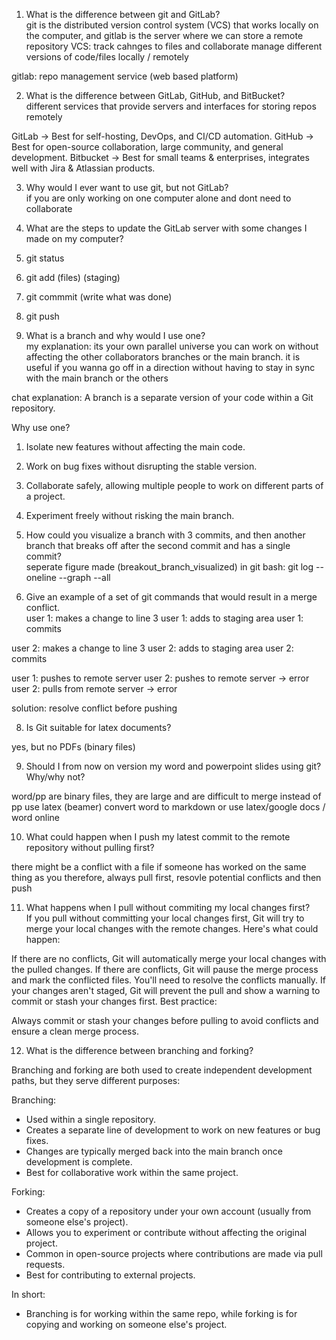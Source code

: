 1.	What is the difference between git and GitLab?  
git is the distributed version control system (VCS) that works locally on the computer, and gitlab is the server where we can store a remote repository
VCS: track cahnges to files and collaborate 
manage different versions of code/files locally / remotely

gitlab: repo management service (web based platform)


2.	What is the difference between GitLab, GitHub, and BitBucket?  
different services that provide servers and interfaces for storing repos remotely

GitLab → Best for self-hosting, DevOps, and CI/CD automation.
GitHub → Best for open-source collaboration, large community, and general development.
Bitbucket → Best for small teams & enterprises, integrates well with Jira & Atlassian products.

3.	Why would I ever want to use git, but not GitLab?  
if you are only working on one computer alone and dont need to collaborate 

4.	What are the steps to update the GitLab server with some changes I made on my computer?  
0. git status
1. git add (files) (staging)
2. git commmit (write what was done)
3. git push

5.	What is a branch and why would I use one?  
my explanation:
its your own parallel universe you can work on without affecting the other collaborators branches or the main branch. 
it is useful if you wanna go off in a direction without having to stay in sync with the main branch or the others

chat explanation:
A branch is a separate version of your code within a Git repository.  

Why use one?  
1. Isolate new features without affecting the main code.  
2. Work on bug fixes without disrupting the stable version.  
3. Collaborate safely, allowing multiple people to work on different parts of a project.  
4. Experiment freely without risking the main branch.  

6.	How could you visualize a branch with 3 commits, and then another branch that breaks off after the second commit and has a single commit?  
seperate figure made (breakout_branch_visualized)
in git bash:
git log --oneline --graph --all


7.	Give an example of a set of git commands that would result in a merge conflict.  
user 1: makes a change to line 3
user 1: adds to staging area
user 1: commits 

user 2: makes a change to line 3
user 2: adds to staging area
user 2: commits 

user 1: pushes to remote server
user 2: pushes to remote server -> error
user 2: pulls from remote server -> error

solution: resolve conflict before pushing

8.	Is Git suitable for latex documents? 

yes, but no PDFs (binary files) 

9.	Should I from now on version my word and powerpoint slides using git? Why/why not?  

word/pp are binary files, they are large and are difficult to merge
instead of pp use latex (beamer)
convert word to markdown or use latex/google docs / word online

10.	What could happen when I push my latest commit to the remote repository without pulling first?  

there might be a conflict with a file if someone has worked on the same thing as you 
therefore, always pull first, resovle potential conflicts and then push


11.	What happens when I pull without commiting my local changes first?  
If you pull without committing your local changes first, Git will try to merge your local changes with the remote changes. Here's what could happen:

If there are no conflicts, Git will automatically merge your local changes with the pulled changes.
If there are conflicts, Git will pause the merge process and mark the conflicted files. You'll need to resolve the conflicts manually.
If your changes aren't staged, Git will prevent the pull and show a warning to commit or stash your changes first.
Best practice:

Always commit or stash your changes before pulling to avoid conflicts and ensure a clean merge process.

12.	What is the difference between branching and forking?

Branching and forking are both used to create independent development paths, but they serve different purposes:

 Branching:
- Used within a single repository.
- Creates a separate line of development to work on new features or bug fixes.
- Changes are typically merged back into the main branch once development is complete.
- Best for collaborative work within the same project.

 Forking:
- Creates a copy of a repository under your own account (usually from someone else's project).
- Allows you to experiment or contribute without affecting the original project.
- Common in open-source projects where contributions are made via pull requests.
- Best for contributing to external projects.

In short:  
- Branching is for working within the same repo, while forking is for copying and working on someone else's project.